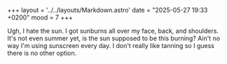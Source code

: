 +++
layout = '../../layouts/Markdown.astro'
date = "2025-05-27 19:33 +0200"
mood = 7
+++

Ugh, I hate the sun. I got sunburns all over my face, back, and shoulders. It's not even summer yet, is the sun supposed to be this burning? Ain't no way I'm using sunscreen every day. I don't really like tanning so I guess there is no other option.